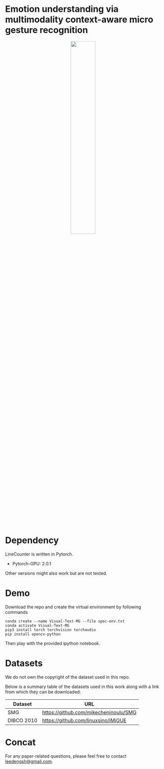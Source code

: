 # Emotion understanding via multimodality context-aware micro gesture recognition


<div align="center">
    <img src="https://lut.pictures.fi/kuvat/LUT%20Press%20Images/LOGOS/LUT%20Logo/Logo%20for%20print/LUT%20logo%20%7C%20full%20black%20CMYK%20pdf.pdf?img=img2048" width="40%">
</div>

# Dependency

LineCounter is written in Pytorch.
  
  - Pytorch-GPU: 2.0.1
  
Other versions might also work but are not tested.


# Demo

Download the repo and create the virtual environment by following commands

```
conda create --name Visual-Text-MG --file spec-env.txt
conda activate Visual-Text-MG
pip3 install torch torchvision torchaudio
pip install opencv-python
```

Then play with the provided ipython notebook.

# Datasets
We do not own the copyright of the dataset used in this repo.

Below is a summary table of the datasets used in this work along with a link from which they can be downloaded:


| Dataset      | URL     |
| ------------ | ------- |
| SMG  | https://github.com/mikecheninoulu/SMG  |
| DIBCO 2010   | https://github.com/linuxsino/iMiGUE |

# Concat

For any paper-related questions, please feel free to contact leedengsh@gmail.com.

